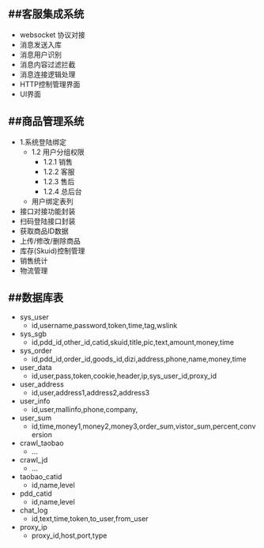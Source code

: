 ##客服集成系统
---
+ websocket 协议对接
 +  消息发送入库
 +  消息用户识别
 +  消息内容过滤拦截
 +  消息连接逻辑处理
 +  HTTP控制管理界面
 +  UI界面

##商品管理系统
---
+ 1.系统登陆绑定
  + 1.2 用户分组权限
     + 1.2.1 销售
     + 1.2.2 客服
     + 1.2.3 售后
     + 1.2.4 总后台
  + 用户绑定表列
+ 接口对接功能封装
 + 扫码登陆接口封装
 + 获取商品ID数据
 + 上传/修改/删除商品
 + 库存(Skuid)控制管理
 + 销售统计
 + 物流管理


##数据库表
---
+ sys_user
	+ id,username,password,token,time,tag,wslink
+ sys_sgb
	+ id,pdd_id,other\_id,catid,skuid,title,pic,text,amount,money,time
+ sys_order
	+ id,pdd_id,order\_id,goods\_id,dizi,address,phone,name,money,time
+ user_data
	+ id,user,pass,token,cookie,header,ip,sys_user\_id,proxy\_id
+ user_address
	+ id,user,address1,address2,address3
+ user_info
	+ id,user,mallinfo,phone,company,
+ user_sum
	+ id,time,money1,money2,money3,order_sum,vistor\_sum,percent,conversion
+ crawl_taobao
	+ ...
+ crawl_jd
	+ ...
+ taobao_catid
	+ id,name,level
+ pdd_catid
	+ id,name,level
+ chat_log
	+ id,text,time,token,to_user,from\_user
+ proxy_ip
	+ proxy_id,host,port,type
